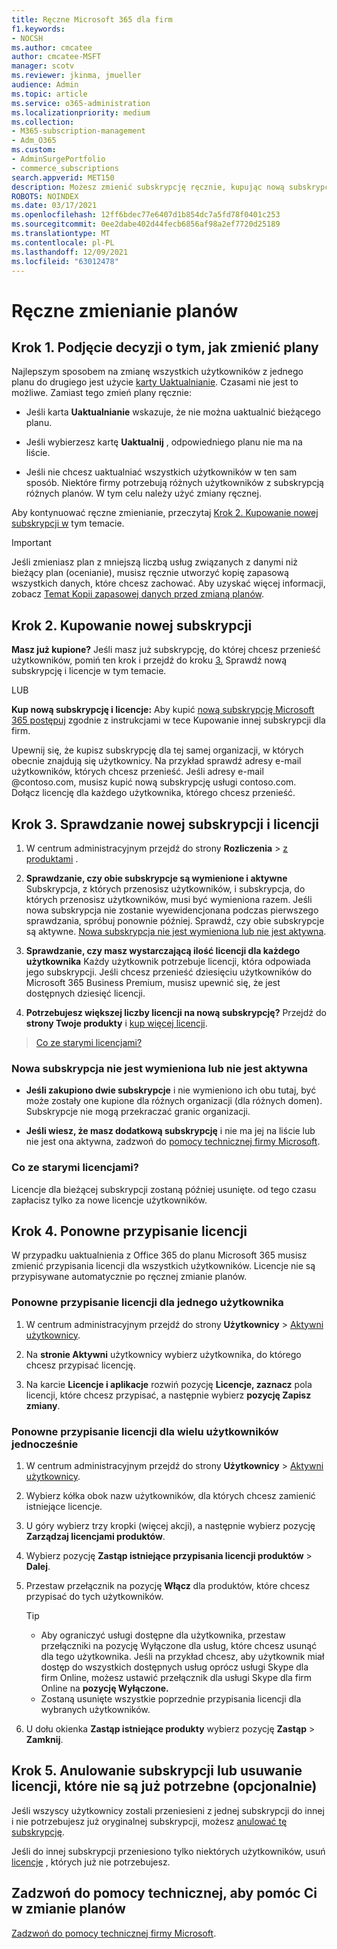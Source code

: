 ```yaml
---
title: Ręczne Microsoft 365 dla firm
f1.keywords:
- NOCSH
ms.author: cmcatee
author: cmcatee-MSFT
manager: scotv
ms.reviewer: jkinma, jmueller
audience: Admin
ms.topic: article
ms.service: o365-administration
ms.localizationpriority: medium
ms.collection:
- M365-subscription-management
- Adm_O365
ms.custom:
- AdminSurgePortfolio
- commerce_subscriptions
search.appverid: MET150
description: Możesz zmienić subskrypcję ręcznie, kupując nową subskrypcję i upewniając się, że obie subskrypcje są wymienione i aktywne.
ROBOTS: NOINDEX
ms.date: 03/17/2021
ms.openlocfilehash: 12ff6bdec77e6407d1b854dc7a5fd78f0401c253
ms.sourcegitcommit: 0ee2dabe402d44fecb6856af98a2ef7720d25189
ms.translationtype: MT
ms.contentlocale: pl-PL
ms.lasthandoff: 12/09/2021
ms.locfileid: "63012478"
---
```

# <a name="change-plans-manually"></a>Ręczne zmienianie planów

## <a name="step-1-decide-how-to-change-plans"></a>Krok 1. Podjęcie decyzji o tym, jak zmienić plany

Najlepszym sposobem na zmianę wszystkich użytkowników z jednego planu do drugiego jest użycie [karty Uaktualnianie](upgrade-to-different-plan.md). Czasami nie jest to możliwe. Zamiast tego zmień plany ręcznie:

- Jeśli karta **Uaktualnianie** wskazuje, że nie można uaktualnić bieżącego planu.

- Jeśli wybierzesz kartę **Uaktualnij** , odpowiedniego planu nie ma na liście.

- Jeśli nie chcesz uaktualniać wszystkich użytkowników w ten sam sposób. Niektóre firmy potrzebują różnych użytkowników z subskrypcją różnych planów. W tym celu należy użyć zmiany ręcznej.

Aby kontynuować ręczne zmienianie, przeczytaj [Krok 2. Kupowanie nowej subskrypcji w](#step-2-buy-a-new-subscription) tym temacie.

> [!IMPORTANT]
> Jeśli zmieniasz plan z mniejszą liczbą usług związanych z danymi niż bieżący plan (ocenianie), musisz ręcznie utworzyć kopię zapasową wszystkich danych, które chcesz zachować. Aby uzyskać więcej informacji, zobacz [Temat Kopii zapasowej danych przed zmianą planów](back-up-data-before-switching-plans.md).

## <a name="step-2-buy-a-new-subscription"></a>Krok 2. Kupowanie nowej subskrypcji

**Masz już kupione?** Jeśli masz już subskrypcję, do której chcesz przenieść użytkowników, pomiń ten krok i przejdź do kroku [3.](#step-3-check-your-new-subscription-and-licenses) Sprawdź nową subskrypcję i licencje w tym temacie.

LUB

**Kup nową subskrypcję i licencje:** Aby kupić [nową subskrypcję Microsoft 365 postępuj](../try-or-buy-microsoft-365.md) zgodnie z instrukcjami w tece Kupowanie innej subskrypcji dla firm.

Upewnij się, że kupisz subskrypcję dla tej samej organizacji, w których obecnie znajdują się użytkownicy. Na przykład sprawdź adresy e-mail użytkowników, których chcesz przenieść. Jeśli adresy e-mail \@contoso.com, musisz kupić nową subskrypcję usługi contoso.com.
Dołącz licencję dla każdego użytkownika, którego chcesz przenieść.

## <a name="step-3-check-your-new-subscription-and-licenses"></a>Krok 3. Sprawdzanie nowej subskrypcji i licencji

1. W centrum administracyjnym przejdź do strony **Rozliczenia** \> <a href="https://go.microsoft.com/fwlink/p/?linkid=842054" target="_blank">z produktami</a> .

2. **Sprawdzanie, czy obie subskrypcje są wymienione i aktywne** Subskrypcja, z których przenosisz użytkowników, i subskrypcja, do których przenosisz użytkowników, musi być wymieniona razem. Jeśli nowa subskrypcja nie zostanie wyewidencjonana podczas pierwszego sprawdzania, spróbuj ponownie później. Sprawdź, czy obie subskrypcje są aktywne. [Nowa subskrypcja nie jest wymieniona lub nie jest aktywna](#the-new-subscription-isnt-listed-or-isnt-active).

3. **Sprawdzanie, czy masz wystarczającą ilość licencji dla każdego użytkownika** Każdy użytkownik potrzebuje licencji, która odpowiada jego subskrypcji. Jeśli chcesz przenieść dziesięciu użytkowników do Microsoft 365 Business Premium, musisz upewnić się, że jest dostępnych dziesięć licencji.

4. **Potrzebujesz większej liczby licencji na nową subskrypcję?**
   Przejdź do **strony Twoje produkty** i [kup więcej licencji](../licenses/buy-licenses.md).

> [Co ze starymi licencjami?](#what-about-the-old-licenses)

### <a name="the-new-subscription-isnt-listed-or-isnt-active"></a>Nowa subskrypcja nie jest wymieniona lub nie jest aktywna

- **Jeśli zakupiono dwie subskrypcje** i nie wymieniono ich obu tutaj, być może zostały one kupione dla różnych organizacji (dla różnych domen). Subskrypcje nie mogą przekraczać granic organizacji.

- **Jeśli wiesz, że masz dodatkową subskrypcję** i nie ma jej na liście lub nie jest ona aktywna, zadzwoń do [pomocy technicznej firmy Microsoft](../../admin/get-help-support.md).

### <a name="what-about-the-old-licenses"></a>Co ze starymi licencjami?

Licencje dla bieżącej subskrypcji zostaną później usunięte. od tego czasu zapłacisz tylko za nowe licencje użytkowników.

## <a name="step-4-reassign-licenses"></a>Krok 4. Ponowne przypisanie licencji

W przypadku uaktualnienia z Office 365 do planu Microsoft 365 musisz zmienić przypisania licencji dla wszystkich użytkowników. Licencje nie są przypisywane automatycznie po ręcznej zmianie planów.

### <a name="reassign-a-license-for-one-user"></a>Ponowne przypisanie licencji dla jednego użytkownika

1. W centrum administracyjnym przejdź do strony **Użytkownicy** \> <a href="https://go.microsoft.com/fwlink/p/?linkid=834822" target="_blank">Aktywni użytkownicy</a>.

2. Na **stronie Aktywni** użytkownicy wybierz użytkownika, do którego chcesz przypisać licencję.

3. Na karcie **Licencje i aplikacje** rozwiń pozycję **Licencje, zaznacz** pola licencji, które chcesz przypisać, a następnie wybierz **pozycję Zapisz zmiany**.

### <a name="reassign-licenses-for-multiple-users-at-once"></a>Ponowne przypisanie licencji dla wielu użytkowników jednocześnie

1. W centrum administracyjnym przejdź do strony **Użytkownicy** \> <a href="https://go.microsoft.com/fwlink/p/?linkid=834822" target="_blank">Aktywni użytkownicy</a>.

2. Wybierz kółka obok nazw użytkowników, dla których chcesz zamienić istniejące licencje.

3. U góry wybierz trzy kropki (więcej akcji), a następnie wybierz pozycję **Zarządzaj licencjami produktów**.

4. Wybierz pozycję **Zastąp istniejące przypisania licencji produktów** \> **Dalej**.

5. Przestaw przełącznik na pozycję **Włącz** dla produktów, które chcesz przypisać do tych użytkowników.

    > [!TIP]
    > - Aby ograniczyć usługi dostępne dla użytkownika, przestaw przełączniki na pozycję Wyłączone dla usług,  które chcesz usunąć dla tego użytkownika. Jeśli na przykład chcesz, aby użytkownik miał dostęp do wszystkich dostępnych usług oprócz usługi Skype dla firm Online, możesz ustawić przełącznik dla usługi Skype dla firm Online na **pozycję Wyłączone.**
    > - Zostaną usunięte wszystkie poprzednie przypisania licencji dla wybranych użytkowników.

6. U dołu okienka **Zastąp istniejące produkty** wybierz pozycję **Zastąp** \> **Zamknij**.

## <a name="step-5-cancel-subscriptions-or-remove-licenses-that-you-no-longer-need-optional"></a>Krok 5. Anulowanie subskrypcji lub usuwanie licencji, które nie są już potrzebne (opcjonalnie)

Jeśli wszyscy użytkownicy zostali przeniesieni z jednej subskrypcji do innej i nie potrzebujesz już oryginalnej subskrypcji, możesz [anulować tę subskrypcję](cancel-your-subscription.md).

Jeśli do innej subskrypcji przeniesiono tylko niektórych użytkowników, usuń [licencje](../licenses/buy-licenses.md) , których już nie potrzebujesz.

## <a name="call-support-to-help-you-change-plans"></a>Zadzwoń do pomocy technicznej, aby pomóc Ci w zmianie planów

[Zadzwoń do pomocy technicznej firmy Microsoft](../../admin/get-help-support.md).
